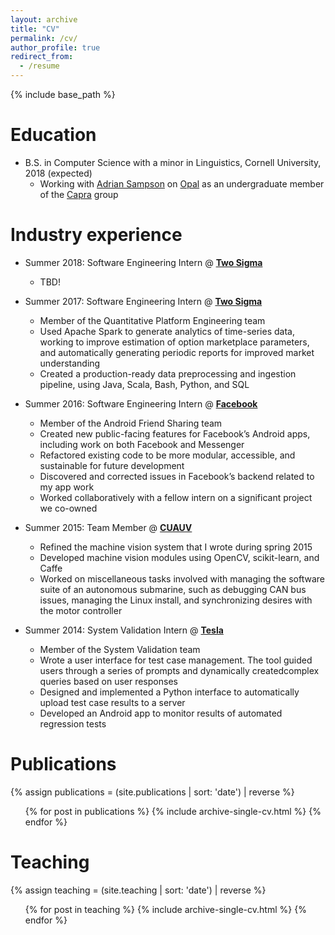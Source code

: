 ```yaml
---
layout: archive
title: "CV"
permalink: /cv/
author_profile: true
redirect_from:
  - /resume
---
```


{% include base_path %}

Education
======
* B.S. in Computer Science with a minor in Linguistics, Cornell University, 2018 (expected)
  * Working with [Adrian Sampson](http://adriansampson.net) on [Opal](https://capra.cs.cornell.edu/research/opal/) as an undergraduate member of the [Capra](https://capra.cs.cornell.edu) group

Industry experience
======
* Summer 2018: Software Engineering Intern @ **[Two Sigma](https://www.twosigma.com)**
  * TBD!

* Summer 2017: Software Engineering Intern @ **[Two Sigma](https://www.twosigma.com)**
  * Member of the Quantitative Platform Engineering team
  * Used Apache Spark to generate analytics of time-series data, working to improve estimation of option marketplace parameters, and automatically generating periodic reports for improved market understanding
  * Created a production-ready data preprocessing and ingestion pipeline, using Java, Scala, Bash, Python, and SQL

* Summer 2016: Software Engineering Intern @ **[Facebook](https://www.facebook.com)**
  * Member of the Android Friend Sharing team
  * Created new public-facing features for Facebook’s Android apps, including work on both Facebook and Messenger
  * Refactored existing code to be more modular, accessible, and sustainable for future development
  * Discovered and corrected issues in Facebook’s backend related to my app work
  * Worked collaboratively with a fellow intern on a significant project we co-owned

* Summer 2015: Team Member @ **[CUAUV](http://www.cuauv.org)**
  * Refined the machine vision system that I wrote during spring 2015
  * Developed machine vision modules using OpenCV, scikit-learn, and Caffe
  * Worked on miscellaneous tasks involved with managing the software suite of an autonomous submarine, such as debugging CAN bus issues, managing the Linux install, and synchronizing desires with the motor controller

* Summer 2014: System Validation Intern @ **[Tesla](https://www.tesla.com)**
  * Member of the System Validation team
  * Wrote a user interface for test case management. The tool guided users through a series of prompts and dynamically createdcomplex queries based on user responses
  * Designed and implemented a Python interface to automatically upload test case results to a server
  * Developed an Android app to monitor results of automated regression tests

Publications
======
  {% assign publications = (site.publications | sort: 'date') | reverse %}
  <ul>
  {% for post in publications %}
    {% include archive-single-cv.html %}
  {% endfor %}
  </ul>

Teaching
======
  {% assign teaching = (site.teaching | sort: 'date') | reverse %}
  <ul>
  {% for post in teaching %}
    {% include archive-single-cv.html %}
  {% endfor %}
  </ul>
